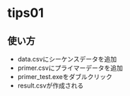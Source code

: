 # tips01
## 使い方
- data.csvにシーケンスデータを追加
- primer.csvにプライマーデータを追加
- primer_test.exeをダブルクリック
- result.csvが作成される